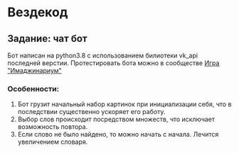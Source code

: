 # Вездекод
## Задание: чат бот
Бот написан на python3.8 с использованием билиотеки vk_api последней верстии.
Протестировать бота можно в сообществе [Игра "Имаджинариум"](https://vk.com/club213713083)
### Особенности:
1) Бот грузит начальный набор картинок при инициализации себя, что в последствии существенно ускоряет его работу.
2) Выбор слов происходит посредством множеств, что исключает возможность повтора. 
3) Если слово не было найдено, то можно начать с начала. Лечится увеличением словаря.
